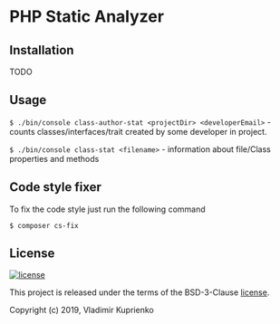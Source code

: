 PHP Static Analyzer
===================

Installation
------------

TODO

Usage
-----

`$ ./bin/console class-author-stat <projectDir> <developerEmail>` - counts classes/interfaces/trait
created by some developer in project.

`$ ./bin/console class-stat <filename>` - information about file/Class properties and methods

Code style fixer
----------------


To fix the code style just run the following command

```
$ composer cs-fix
```

License
-------

[![license](https://img.shields.io/github/license/greeflas/default-project.svg)](LICENSE)

This project is released under the terms of the BSD-3-Clause [license](LICENSE).

Copyright (c) 2019, Vladimir Kuprienko
